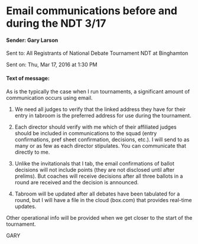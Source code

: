 # Email communications before and during the NDT 3/17

#### Sender:	Gary Larson
Sent to:	All Registrants of National Debate Tournament NDT at Binghamton

Sent on:	Thu, Mar 17, 2016 at 1:30 PM
#### Text of message:
As is the typically the case when I run tournaments, a significant amount of communication occurs using email. 

1) We need all judges to verify that the linked address they have for their entry in tabroom is the preferred address for use during the tournament.

2) Each director should verify with me which of their affiliated judges should be included in communications to the squad (entry confirmations, pref sheet confirmation, decisions, etc.).  I will send to as many or as few as each director stipulates.  You can communicate that directly to me.

3) Unlike the invitationals that I tab, the email confirmations of ballot decisions will not include points (they are not disclosed until after prelims).  But coaches will receive decisions after all three ballots in a round are received and the decision is announced.

4) Tabroom will be updated after all debates have been tabulated for a round, but I will have a file in the cloud (box.com) that provides real-time updates.

Other operational info will be provided when we get closer to the start of the tournament.

 

GARY